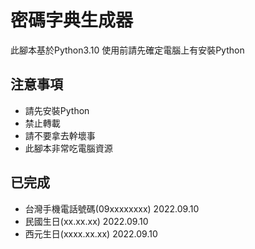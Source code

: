 # 密碼字典生成器
此腳本基於Python3.10 使用前請先確定電腦上有安裝Python

## 注意事項
- 請先安裝Python
- 禁止轉載
- 請不要拿去幹壞事
- 此腳本非常吃電腦資源

## 已完成
- 台灣手機電話號碼(09xxxxxxxx) 2022.09.10
- 民國生日(xx.xx.xx) 2022.09.10
- 西元生日(xxxx.xx.xx) 2022.09.10
